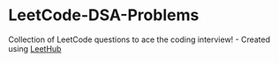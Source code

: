 # LeetCode-DSA-Problems
Collection of LeetCode questions to ace the coding interview! - Created using [LeetHub](https://github.com/QasimWani/LeetHub)
